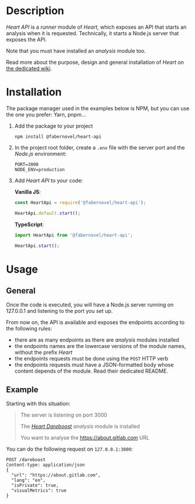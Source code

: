 # Description

_Heart API_ is a _runner_ module of _Heart_, which exposes an API that starts an analysis when it is requested. Technically, it starts a Node.js server that exposes the API.

Note that you must have installed an _analysis_ module too.

Read more about the purpose, design and general installation of _Heart_ on [the dedicated wiki](https://gitlab.com/fabernovel/heart/wikis/What-is-Heart).

# Installation

The package manager used in the examples below is NPM, but you can use the one you prefer: Yarn, pnpm...

1. Add the package to your project

    ```shell
    npm install @fabernovel/heart-api
    ```

2. In the project root folder, create a `.env` file with the server port and the _Node.js_ environment: 

    ```dotenv
    PORT=3000
    NODE_ENV=production
    ```

3. Add _Heart API_ to your code:

    **Vanilla JS**:

    ```javascript
    const HeartApi = require('@fabernovel/heart-api');
    
    HeartApi.default.start();
    ```

    **TypeScript**:
    
    ```typescript
    import HeartApi from '@fabernovel/heart-api';
    
    HeartApi.start();
    ```

# Usage

## General

Once the code is executed, you will have a Node.js server running on 127.0.0.1 and listening to the port you set up.

From now on, the API is available and exposes the endpoints according to the following rules:
* there are as many endpoints as there are _analysis_ modules installed
* the endpoints names are the lowercase versions of the module names, without the prefix _Heart_
* the endpoints requests must be done using the `POST` HTTP verb
* the endpoints requests must have a JSON-formatted body whose content depends of the module. Read their dedicated README.

## Example

Starting with this situation:

> The server is listening on port 3000
>
> The _[Heart Dareboost](https://www.npmjs.com/package/@fabernovel/heart-dareboost)_ _analysis_ module is installed
>
> You want to analyse the https://about.gitlab.com URL

You can do the following request on `127.0.0.1:3000`:

```http
POST /dareboost
Content-type: application/json
{
  "url": "https://about.gitlab.com",
  "lang": "en",
  "isPrivate": true,
  "visualMetrics": true
}
```
